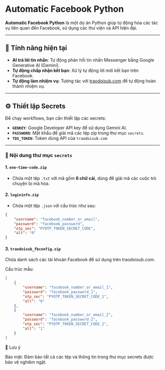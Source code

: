 # Automatic Facebook Python  

**Automatic Facebook Python** là một dự án Python giúp tự động hóa các tác vụ liên quan đến Facebook, sử dụng các thư viện và API hiện đại.  

---

## 🚀 Tính năng hiện tại  

- **AI trả lời tin nhắn**: Tự động phản hồi tin nhắn Messenger bằng Google Generative AI (Gemini).  
- **Tự động chấp nhận kết bạn**: Xử lý tự động lời mời kết bạn trên Facebook.  
- **Tự động làm nhiệm vụ**: Tương tác với [traodoisub.com](https://traodoisub.com) để tự động hoàn thành nhiệm vụ.  

---

## ⚙️ Thiết lập Secrets  

Để chạy workflows, bạn cần thiết lập các secrets:  

- **`GENKEY`**: Google Developer API key để sử dụng Gemini AI.  
- **`PASSWORD`**: Mật khẩu để giải mã các tệp zip trong thư mục `secrets`.
- **`TDS_TOKEN`**: Token dùng API của `traodoisub.com`


---

### 📁 Nội dung thư mục `secrets`  

#### 1. `one-time-code.zip`  
- Chứa một tệp `.txt` với mã gồm **6 chữ cái**, dùng để giải mã các cuộc trò chuyện bị mã hóa.  

#### 2. `logininfo.zip`  
- Chứa một tệp `.json` với cấu trúc như sau:  

```json
{
	"username": "facebook_number_or_email",
	"password": "facebook_password",
	"otp_sec": "PYOTP_TOKEN_SECRET_CODE",
	"alt": "0"
}
```

#### 3. `traodoisub_fbconfig.zip`

Chứa danh sách các tài khoản Facebook để sử dụng trên traodoisub.com.


Cấu trúc mẫu:

```json
[
    {
        "username": "facebook_number_or_email_1",
        "password": "facebook_password_1",
        "otp_sec": "PYOTP_TOKEN_SECRET_CODE_1",
        "alt": "0"
    },
    {
        "username": "facebook_number_or_email_2",
        "password": "facebook_password_2",
        "otp_sec": "PYOTP_TOKEN_SECRET_CODE_2",
        "alt": "1"
    }
]
```

📌 Lưu ý

Bảo mật: Đảm bảo tất cả các tệp và thông tin trong thư mục secrets được bảo vệ nghiêm ngặt.

